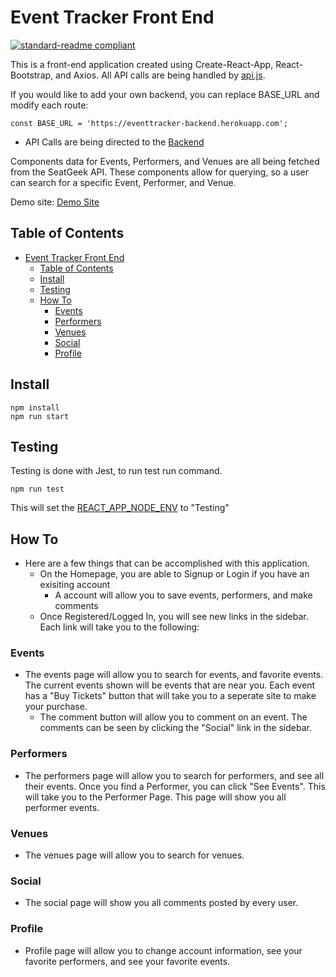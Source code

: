# Event Tracker Front End

[![standard-readme compliant](https://img.shields.io/badge/readme%20style-standard-brightgreen.svg?style=flat-square)](https://github.com/robertvessnalong/eventtracker-frontend)

This is a front-end application created using Create-React-App, React-Bootstrap, and Axios. All API calls are being handled by [api.js](src/API/api.js).

If you would like to add your own backend, you can replace BASE_URL and modify each route:

```
const BASE_URL = 'https://eventtracker-backend.herokuapp.com';
```

- API Calls are being directed to the [Backend](https://github.com/robertvessnalong/eventtracker-backend)

Components data for Events, Performers, and Venues are all being fetched from the SeatGeek API. These components allow for querying, so a user can search for a specific Event, Performer, and Venue.

Demo site: [Demo Site](https://admiring-allen-10c927.netlify.app/)

## Table of Contents

- [Event Tracker Front End](#event-tracker-front-end)
  - [Table of Contents](#table-of-contents)
  - [Install](#install)
  - [Testing](#testing)
  - [How To](#how-to)
    - [Events](#events)
    - [Performers](#performers)
    - [Venues](#venues)
    - [Social](#social)
    - [Profile](#profile)

## Install

```
npm install
npm run start
```

## Testing

Testing is done with Jest, to run test run command.

```
npm run test
```

This will set the [REACT_APP_NODE_ENV](./.env) to "Testing"

## How To

- Here are a few things that can be accomplished with this application.
  - On the Homepage, you are able to Signup or Login if you have an exisiting account
    - A account will allow you to save events, performers, and make comments
  - Once Registered/Logged In, you will see new links in the sidebar. Each link will take you to the following:

### Events

- The events page will allow you to search for events, and favorite events. The current events shown will be events that are near you. Each event has a "Buy Tickets" button that will take you to a seperate site to make your purchase.
  - The comment button will allow you to comment on an event. The comments can be seen by clicking the "Social" link in the sidebar.

### Performers

- The performers page will allow you to search for performers, and see all their events. Once you find a Performer, you can click "See Events". This will take you to the Performer Page. This page will show you all performer events.

### Venues

- The venues page will allow you to search for venues.

### Social

- The social page will show you all comments posted by every user.

### Profile

- Profile page will allow you to change account information, see your favorite performers, and see your favorite events.
